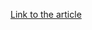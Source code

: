[Link to the article](https://decoded.avast.io/pavlinakopecka/web-skimming-attacks-using-google-tag-manager/)
